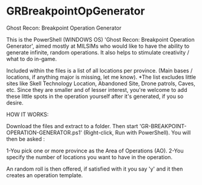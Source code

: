 # GRBreakpointOpGenerator
Ghost Recon: Breakpoint Operation Generator

This is the PowerShell (WINDOWS OS) 'Ghost Recon: Breakpoint Operation Generator', aimed mostly at MILSIMs who would like to have the ability to generate infinite, random operations. It also helps to stimulate creativity / what to do in-game.

Included within the files is a list of all locations per province. (Main bases / locations, if anything major is missing, let me know).
*The list excludes little sites like Skell Technology Location, Abandoned Site, Drone patrols, Caves, etc.
Since they are smaller and of lesser interest, you're welcome to add these little spots in the operation yourself after it's generated, if you so desire.

HOW IT WORKS:

Download the files and extract to a folder. Then start 'GR-BREAKPOINT-OPERATION-GENERATOR.ps1' (Right-click, Run with PowerShell).
You will then be asked :

1-You pick one or more province as the Area of Operations (AO).
2-You specify the number of locations you want to have in the operation.

An random roll is then offered, if satisfied with it you say 'y' and it then creates an operation template.
